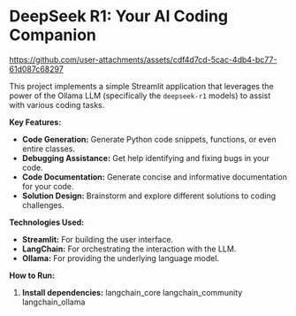 # DeepSeek R1: Your AI Coding Companion

https://github.com/user-attachments/assets/cdf4d7cd-5cac-4db4-bc77-61d087c68297

This project implements a simple Streamlit application that leverages the power of the Ollama LLM (specifically the `deepseek-r1` models) to assist with various coding tasks. 

**Key Features:**

* **Code Generation:** Generate Python code snippets, functions, or even entire classes.
* **Debugging Assistance:** Get help identifying and fixing bugs in your code.
* **Code Documentation:** Generate concise and informative documentation for your code.
* **Solution Design:** Brainstorm and explore different solutions to coding challenges.

**Technologies Used:**

* **Streamlit:** For building the user interface.
* **LangChain:** For orchestrating the interaction with the LLM.
* **Ollama:** For providing the underlying language model.

**How to Run:**

1. **Install dependencies:**
langchain_core
langchain_community
langchain_ollama
